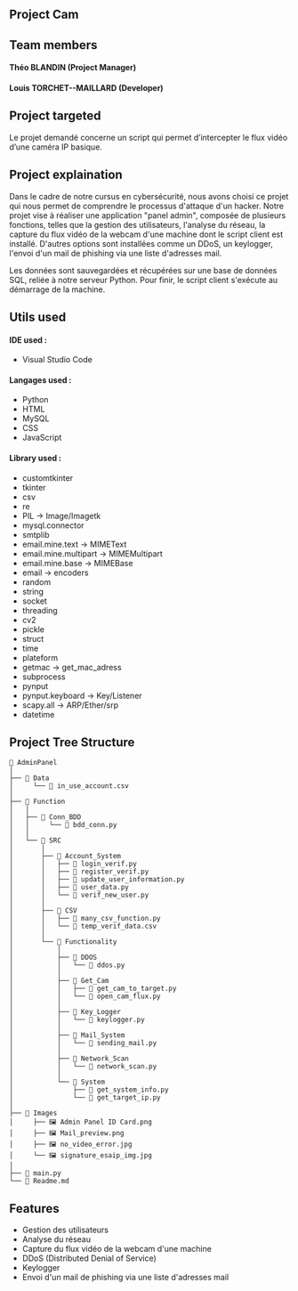 ## Project Cam
## Team members

#### Théo BLANDIN (Project Manager)
#### Louis TORCHET--MAILLARD (Developer)

## Project targeted
Le projet demandé concerne un script qui permet d’intercepter le flux vidéo d’une caméra IP basique.

## Project explaination
Dans le cadre de notre cursus en cybersécurité, nous avons choisi ce projet qui nous permet de comprendre le processus d'attaque d'un hacker. Notre projet vise à réaliser une application "panel admin", composée de plusieurs fonctions, telles que la gestion des utilisateurs, l'analyse du réseau, la capture du flux vidéo de la webcam d'une machine dont le script client est installé. 
D'autres options sont installées comme un DDoS, un keylogger, l'envoi d'un mail de phishing via une liste d'adresses mail.

Les données sont sauvegardées et récupérées sur une base de données SQL, reliée à notre serveur Python. Pour finir, le script client s'exécute au démarrage de la machine.

## Utils used

#### IDE used :
- Visual Studio Code

#### Langages used :
- Python
- HTML
- MySQL
- CSS
- JavaScript

#### Library used :
- customtkinter
- tkinter
- csv
- re
- PIL -> Image/Imagetk
- mysql.connector
- smtplib
- email.mine.text -> MIMEText
- email.mine.multipart -> MIMEMultipart
- email.mine.base -> MIMEBase
- email -> encoders
- random
- string
- socket
- threading
- cv2
- pickle
- struct
- time
- plateform
- getmac -> get_mac_adress
- subprocess
- pynput
- pynput.keyboard -> Key/Listener
- scapy.all -> ARP/Ether/srp
- datetime

## Project Tree Structure
```
📁 AdminPanel
│
├── 📁 Data
│     └── 📄 in_use_account.csv
│
├── 📁 Function
│   │
│   ├── 📁 Conn_BDD
│   │     └── 📄 bdd_conn.py
│   │
│   └── 📁 SRC
│       │
│       ├── 📁 Account_System
│       │   ├── 📄 login_verif.py
│       │   ├── 📄 register_verif.py    
│       │   ├── 📄 update_user_information.py
│       │   ├── 📄 user_data.py
│       │   └── 📄 verif_new_user.py
│       │
│       ├── 📁 CSV
│       │   ├── 📄 many_csv_function.py
│       │   └── 📄 temp_verif_data.csv
│       │
│       └── 📁 Functionality
│           │
│           ├── 📁 DDOS
│           │   └── 📄 ddos.py
│           │
│           ├── 📁 Get_Cam
│           │   ├── 📄 get_cam_to_target.py
│           │   └── 📄 open_cam_flux.py
│           │
│           ├── 📁 Key_Logger
│           │   └── 📄 keylogger.py
│           │
│           ├── 📁 Mail_System
│           │   └── 📄 sending_mail.py
│           │
│           ├── 📁 Network_Scan
│           │   └── 📄 network_scan.py
│           │
│           └── 📁 System
│               ├── 📄 get_system_info.py
│               └── 📄 get_target_ip.py
│
├── 📁 Images
│     ├── 🖼️ Admin Panel ID Card.png
│     ├── 🖼️ Mail_preview.png
│     ├── 🖼️ no_video_error.jpg
│     └── 🖼️ signature_esaip_img.jpg
│
├── 📄 main.py
└── 📄 Readme.md
```

## Features
- Gestion des utilisateurs
- Analyse du réseau
- Capture du flux vidéo de la webcam d'une machine
- DDoS (Distributed Denial of Service)
- Keylogger
- Envoi d'un mail de phishing via une liste d'adresses mail

